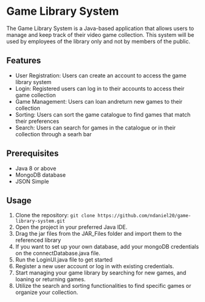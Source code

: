 # Game Library System

The Game Library System is a Java-based application that allows users to manage and keep track of their video game collection. This system will be used by employees of the library only and not by members of the public. 

## Features

- User Registration: Users can create an account to access the game library system
- Login: Registered users can log in to their accounts to access their game collection
- Game Management: Users can loan andreturn new games to their collection
- Sorting: Users can sort the game catalogue to find games that match their preferences
- Search: Users can search for games in the catalogue or in their collection through a searh bar

## Prerequisites

- Java 8 or above
- MongoDB database
- JSON Simple

## Usage

1. Clone the repository: `git clone https://github.com/ndaniel20/game-library-system.git`
2. Open the project in your preferred Java IDE.
3. Drag the jar files from the JAR_Files folder and import them to the referenced library
4. If you want to set up your own database, add your mongoDB credentials on the connectDatabase.java file.
5. Run the LoginUI.java file to get started
6. Register a new user account or log in with existing credentials.
7. Start managing your game library by searching for new games, and loaning or returning games.
8. Utilize the search and sorting functionalities to find specific games or organize your collection.
